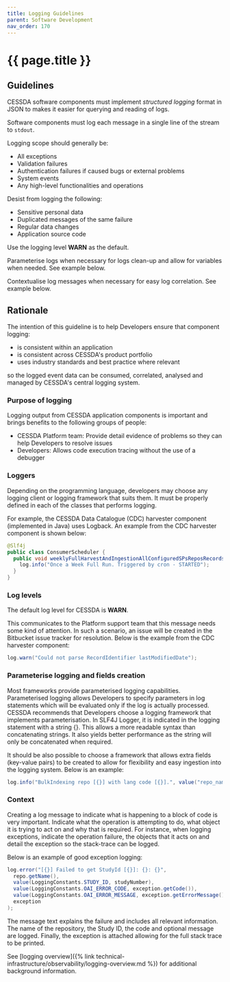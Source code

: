 ```yaml
---
title: Logging Guidelines
parent: Software Development
nav_order: 170
---
```


# {{ page.title }}

## Guidelines

CESSDA software components must implement *structured logging* format in JSON to makes it easier for querying and reading of logs.

Software components must log each message in a single line of the stream to `stdout`.

Logging scope should generally be:

- All exceptions
- Validation failures
- Authentication failures if caused bugs or external problems
- System events
- Any high-level functionalities and operations

Desist from logging the following:

- Sensitive personal data
- Duplicated messages of the same failure
- Regular data changes
- Application source code

Use the logging level **WARN** as the default.

Parameterise logs when necessary for logs clean-up and allow for variables when needed. See example below.

Contextualise log messages when necessary for easy log correlation. See example below.

## Rationale

The intention of this guideline is to help Developers ensure that component logging:

- is consistent within an application
- is consistent across CESSDA's product portfolio
- uses industry standards and best practice where relevant

so the logged event data can be consumed, correlated, analysed and managed by CESSDA's central logging system.

### Purpose of logging

Logging output from CESSDA application components is important and brings benefits to the following groups of people:

- CESSDA Platform team: Provide detail evidence of problems so they can help Developers to resolve issues
- Developers: Allows code execution tracing without the use of a debugger

### Loggers

Depending on the programming language, developers may choose any logging client or logging framework that suits them.
It must be properly defined in each of the classes that performs logging.

For example, the CESSDA Data Catalogue (CDC) harvester component (implemented in Java) uses Logback.
An example from the CDC harvester component is shown below:

```java
@Slf4j
public class ConsumerScheduler {
  public void weeklyFullHarvestAndIngestionAllConfiguredSPsReposRecords(){
    log.info("Once a Week Full Run. Triggered by cron - STARTED");
  }
}
```

### Log levels

The default log level for CESSDA is **WARN**.

This communicates to the Platform support team that this message needs some kind of attention.
In such a scenario, an issue will be created in the Bitbucket issue tracker for resolution.
Below is the example from the CDC harvester component:

```java
log.warn("Could not parse RecordIdentifier lastModifiedDate");
```

### Parameterise logging  and fields creation

Most frameworks provide parameterised logging capabilities.
Parameterised logging allows Developers to specify parameters in log statements which will be evaluated only if the log is actually processed.
CESSDA recommends that Developers choose a logging framework that implements parameterisation.
In SLF4J Logger, it is indicated in the logging statement with a string {}.
This allows a more readable syntax than concatenating strings.
It also yields better performance as the string will only be concatenated when required.

It should be also possible to choose a framework that allows extra fields (key-value pairs)
to be created to allow for flexibility and easy ingestion into the logging system.
Below is an example:

```java
log.info("BulkIndexing repo [{}] with lang code [{}].", value("repo_name", repo.getName()), value("lang_code", lang));
```

### Context

Creating a log message to indicate what is happening to a block of code is very important.
Indicate what the operation is attempting to do, what object it is trying to act on and why that is required.
For instance, when logging exceptions, indicate the operation failure,
the objects that it acts on and detail the exception so the stack-trace can be logged.

Below is an example of good exception logging:

```java
log.error("[{}] Failed to get StudyId [{}]: {}: {}",
  repo.getName(),
  value(LoggingConstants.STUDY_ID, studyNumber),
  value(LoggingConstants.OAI_ERROR_CODE, exception.getCode()),
  value(LoggingConstants.OAI_ERROR_MESSAGE, exception.getErrorMessage()),
  exception
);
```

The message text explains the failure and includes all relevant information.
The name of the repository, the Study ID, the code and optional message are logged.
Finally, the exception is attached allowing for the full stack trace to be printed.

See [logging overview]({% link technical-infrastructure/observability/logging-overview.md %}) for additional background information.

